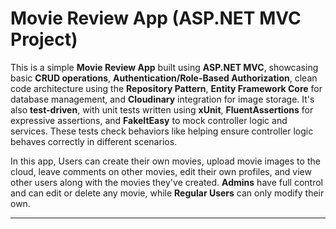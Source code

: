 #  Movie Review App (ASP.NET MVC  Project)

This is a simple **Movie Review App** built using **ASP.NET MVC**, showcasing basic **CRUD operations**, **Authentication/Role-Based Authorization**, clean code architecture using the **Repository Pattern**, **Entity Framework Core** for database management, and **Cloudinary** integration for image storage. 
It's also **test-driven**, with unit tests written using **xUnit**, **FluentAssertions** for expressive assertions, and **FakeItEasy** to mock controller logic and services. These tests check behaviors like  helping ensure controller logic behaves correctly in different scenarios. 

In this app, Users can create their own movies, upload movie images to the cloud, leave comments on other movies, edit their own profiles, and view other users along with the movies they've created. **Admins** have full control and can edit or delete any movie, while **Regular Users** can only modify their own.

---




